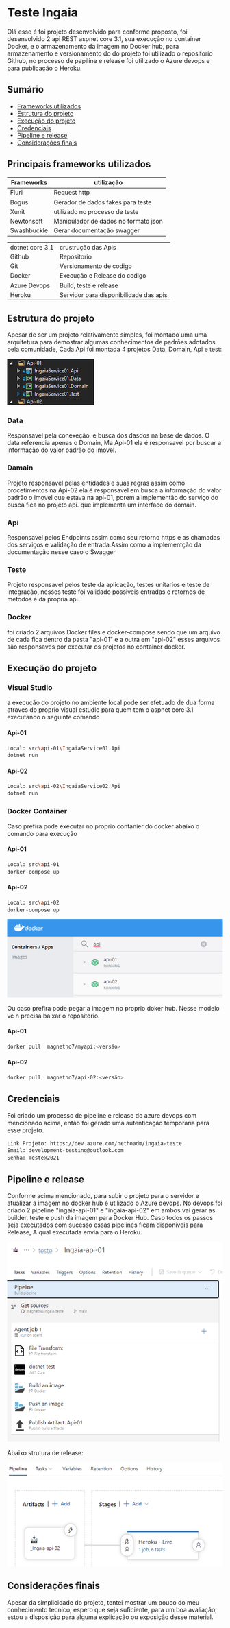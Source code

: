 # Teste Ingaia

Olá esse é foi projeto desenvolvido para conforme proposto, foi desenvolvido  2 api REST aspnet core 3.1, sua execução no container Docker, e o armazenamento da imagem no Docker hub, para armazenamento e versionamento do do projeto foi utilizado o repositorio Github, no processo de papiline e release foi utilizado o Azure devops e para publicação o Heroku.



## Sumário
- [Frameworks utilizados](#fra)
- [Estrutura do projeto](#eprj)
- [Execução do projeto](#exprj)
- [Credenciais](#crd)
- [Pipeline e release](#ppr)
- [Considerações finais](#cf)



## <a name="fra"></a> Principais frameworks utilizados

| Frameworks   | utilização |
| ------ | ------ |
| Flurl | Request http |
| Bogus | Gerador de dados fakes para teste|
| Xunit | utilizado no processo de teste  |
| Newtonsoft | Manipúlador de dados no formato json |
| Swashbuckle | Gerar documentação swagger  |



|     |  |
| ------ | ------ |
| dotnet core 3.1  | crustrução das Apis |
| Github | Repositorio |
| Git | Versionamento de codigo  |
| Docker  | Execução e Release do codigo |
| Azure Devops | Build, teste e release  |
| Heroku | Servidor para disponibilidade das apis   |

## <a name="eprj"></a> Estrutura do projeto
Apesar de ser um projeto relativamente simples, foi montado uma uma arquitetura para demostrar algumas conhecimentos de padrões adotados pela comunidade, Cada  Api foi montada 4 projetos Data, Domain, Api e test:

![alt text](./doc/img/structure.png?raw=true)

### Data 
Responsavel pela conexeção, e busca dos dasdos na base de dados. O data referencia apenas o Domain, Ma Api-01 ela é responsavel por buscar a informação do valor padrão do imovel. 
### Damain 
Projeto responsavel pelas entidades e suas regras assim como procetimentos na Api-02 ela é responsavel em busca a informação do valor padrão o imovel que estava na api-01, porem a implementão do serviço do busca fica no projeto api. que implementa um interface do domain.

### Api 
Responsavel pelos Endpoints assim como seu retorno https e as chamadas dos serviços e validação de entrada.Assim como a implementção da documentação nesse caso o Swagger
### Teste
Projeto responsavel pelos teste da aplicação, testes unitarios e teste de integração, nesses teste foi validado possiveis entradas e retornos de metodos e da propria api. 

### Docker 
foi criado 2 arquivos Docker files e docker-compose sendo que um arquivo de cada fica dentro da pasta "api-01" e a outra em "api-02" esses arquivos são responsaves por executar os projetos no container docker.


## <a name="exprj"></a> Execução do projeto

### Visual Studio
a execução do projeto no ambiente local pode ser efetuado de dua forma atraves do proprio visual estudio para quem tem o aspnet core 3.1 executando o seguinte comando

#### Api-01
```sh
Local: src\api-01\IngaiaService01.Api
dotnet run
```

#### Api-02
```sh
Local: src\api-02\IngaiaService02.Api
dotnet run
```

### Docker Container
Caso prefira pode executar no proprio contanier do docker abaixo o comando para execução  
#### Api-01
```sh
Local: src\api-01
dorker-compose up
```

#### Api-02
```sh
Local: src\api-02
dorker-compose up
```
![alt text](./doc/img/container-docker.png?raw=true)

Ou caso prefira pode pegar a imagem no proprio doker hub. Nesse modelo vc n precisa baixar o repositorio.  
#### Api-01
```sh
dorker pull  magnetho7/myapi:<versão>
```

#### Api-02
```sh
dorker pull  magnetho7/api-02:<versão>
```

## <a name="crd"></a> Credenciais
Foi criado um processo de pipeline e release do azure devops com mencionado acima, então foi gerado uma autenticação temporaria para esse projeto.
```sh
Link Projeto: https://dev.azure.com/nethoadm/ingaia-teste
Email: development-testing@outlook.com
Senha: Teste@2021
```

## <a name="ppr"></a> Pipeline e release
Conforme acima mencionado, para subir o projeto para o servidor e atualizar a imagem no docker hub é utilizado o Azure devops. No devops foi criado 2 pipeline  "ingaia-api-01" e "ingaia-api-02" em ambos vai gerar as builder, teste e push da imagem para Docker Hub. Caso todos os passos seja executados com sucesso essas pipelines ficam disponiveis para Release, A qual executada envia para o Heroku. 

![alt text](./doc/img/pipeline.png?raw=true)

Abaixo strutura de release:

![alt text](./doc/img/release.png?raw=true)


## <a name="cf"></a> Considerações finais

Apesar da simplicidade do projeto,  tentei mostrar um pouco do meu conhecimento tecnico, espero que seja suficiente, para um boa avaliação, estou a disposição para alguma explicação ou exposição desse material.
